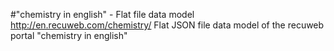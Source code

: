 #"chemistry in english" - Flat file data model
http://en.recuweb.com/chemistry/
Flat JSON file data model of the recuweb portal "chemistry in english"
